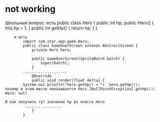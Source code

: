 # not working

Школьный вопрос: 
		есть
			public class Hero {
				public int hp;
				public Hero() {
					this.hp = 1;
				}
				public int getHp() {
					return hp;
				}
			}

		и есть
			import com.star.app.game.Hero;
			public class GameOverScreen extends AbstractScreen {
				private Hero hero;

				public GameOverScreen(SpriteBatch batch) {
					super(batch);
				}
			.................... 
				@Override
				public void render(float delta) {
			System.out.println("hero.getHp() = "+  hero.getHp());  		почему в этом месте показывается hero [NullPointException].getHp());   Hero: null
													                                      И как получить тут значение hp из класса Hero
			 .................  
				}
			}

